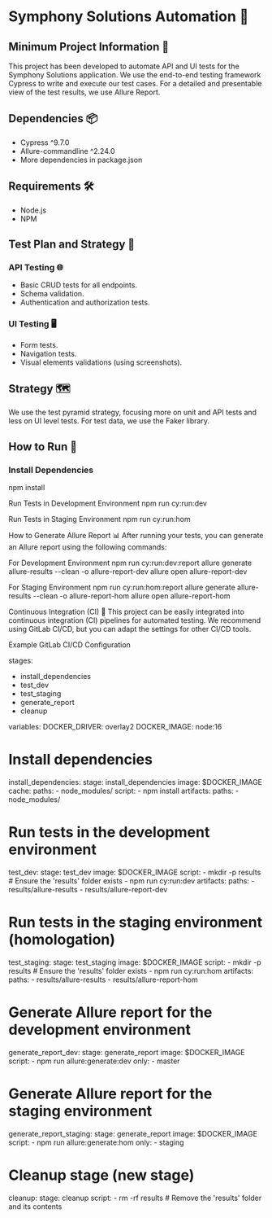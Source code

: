 # Symphony Solutions Automation 🚀

## Minimum Project Information 📄
This project has been developed to automate API and UI tests for the Symphony Solutions application. We use the end-to-end testing framework Cypress to write and execute our test cases. For a detailed and presentable view of the test results, we use Allure Report.

## Dependencies 📦

- Cypress ^9.7.0
- Allure-commandline ^2.24.0
- More dependencies in package.json

## Requirements 🛠️

- Node.js
- NPM

## Test Plan and Strategy 🧪

### API Testing 🌐

- Basic CRUD tests for all endpoints.
- Schema validation.
- Authentication and authorization tests.

### UI Testing 🖥️

- Form tests.
- Navigation tests.
- Visual elements validations (using screenshots).

## Strategy 🗺️
We use the test pyramid strategy, focusing more on unit and API tests and less on UI level tests. For test data, we use the Faker library.

## How to Run 🚀

### Install Dependencies
npm install

Run Tests in Development Environment
npm run cy:run:dev

Run Tests in Staging Environment
npm run cy:run:hom

How to Generate Allure Report 📊
After running your tests, you can generate an Allure report using the following commands:

For Development Environment
npm run cy:run:dev:report
allure generate allure-results --clean -o allure-report-dev
allure open allure-report-dev

For Staging Environment
npm run cy:run:hom:report
allure generate allure-results --clean -o allure-report-hom
allure open allure-report-hom

Continuous Integration (CI) 🔄
This project can be easily integrated into continuous integration (CI) pipelines for automated testing. We recommend using GitLab CI/CD, but you can adapt the settings for other CI/CD tools.

Example GitLab CI/CD Configuration

stages:
  - install_dependencies
  - test_dev
  - test_staging
  - generate_report
  - cleanup

variables:
  DOCKER_DRIVER: overlay2
  DOCKER_IMAGE: node:16

# Install dependencies
install_dependencies:
  stage: install_dependencies
  image: $DOCKER_IMAGE
  cache:
    paths:
      - node_modules/
  script:
    - npm install
  artifacts:
    paths:
      - node_modules/

# Run tests in the development environment
test_dev:
  stage: test_dev
  image: $DOCKER_IMAGE
  script:
    - mkdir -p results  # Ensure the 'results' folder exists
    - npm run cy:run:dev
  artifacts:
    paths:
      - results/allure-results
      - results/allure-report-dev

# Run tests in the staging environment (homologation)
test_staging:
  stage: test_staging
  image: $DOCKER_IMAGE
  script:
    - mkdir -p results  # Ensure the 'results' folder exists
    - npm run cy:run:hom
  artifacts:
    paths:
      - results/allure-results
      - results/allure-report-hom

# Generate Allure report for the development environment
generate_report_dev:
  stage: generate_report
  image: $DOCKER_IMAGE
  script:
    - npm run allure:generate:dev
  only:
    - master

# Generate Allure report for the staging environment
generate_report_staging:
  stage: generate_report
  image: $DOCKER_IMAGE
  script:
    - npm run allure:generate:hom
  only:
    - staging

# Cleanup stage (new stage)
cleanup:
  stage: cleanup
  script:
    - rm -rf results  # Remove the 'results' folder and its contents